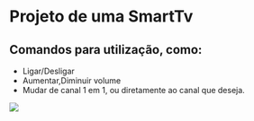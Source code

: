# Projeto de uma SmartTv
## Comandos para utilização, como:

 - Ligar/Desligar
 - Aumentar,Diminuir volume
 - Mudar de canal 1 em 1, ou diretamente ao canal que deseja.


![](../../Downloads/controle-apple-tv.jpg)
